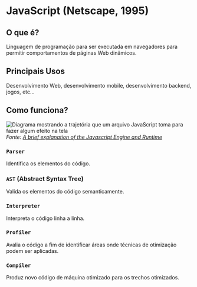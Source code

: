 # JavaScript (Netscape, 1995)

## O que é?

Linguagem de programação para ser executada em navegadores para permitir comportamentos de páginas Web dinâmicos.

## Principais Usos

Desenvolvimento Web, desenvolvimento mobile, desenvolvimento backend, jogos, etc...

## Como funciona?

![Diagrama mostrando a trajetória que um arquivo JavaScript toma para fazer algum efeito na tela](https://miro.medium.com/v2/resize:fit:1400/format:webp/1*xMpj4sUa0yeBKP7bij7ajg.jpeg)
*Fonte: [A brief explanation of the Javascript Engine and Runtime](https://medium.com/@sanderdebr/a-brief-explanation-of-the-javascript-engine-and-runtime-a0c27cb1a397)*

### `Parser`

Identifica os elementos do código.

### `AST` (Abstract Syntax Tree)

Valida os elementos do código semanticamente.

### `Interpreter`

Interpreta o código linha a linha.

### `Profiler`

Avalia o código a fim de identificar áreas onde técnicas de otimização podem ser aplicadas.

### `Compiler`

Produz novo código de máquina otimizado para os trechos otimizados.
